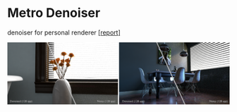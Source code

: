 # Metro Denoiser
denoiser for personal renderer [[report]](https://owenjow.xyz/metro-denoiser/final_report.pdf)

![](https://raw.githubusercontent.com/ohjay/metro-denoiser/master/docs/teaser.png)
